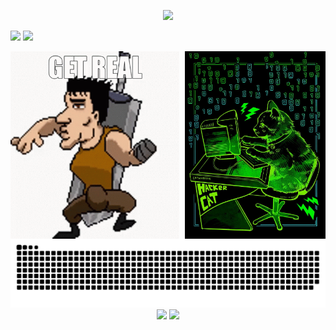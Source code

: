 <p align="center"> <img src="https://github-readme-stats.vercel.app/api/top-langs/?username=AlanAcosta460&langs_count=20&theme=aura&hide=papyrus,tex,html,css,Jupyter%20Notebook,kotlin&layout=donut&exclude_repo=POO-Java-Doc" />

<!--
<p align="center"> <img src="https://leetcard.jacoblin.cool/AlanAcosta460" />
-->

![](https://raw.githubusercontent.com/AlanAcosta460/cf-stats/main/output/light_card.svg#gh-dark-mode-only)
![](https://raw.githubusercontent.com/AlanAcosta460/cf-stats/main/output/light_card.svg)


<div>
  <img align="left" src="get-real.gif" alt= "GIF" height='300'/>
  <img align="right" src="hackerCat.jpg" alt="image" height="300"/>
</div>

<picture>
  <source media="(prefers-color-scheme: dark)" srcset="https://raw.githubusercontent.com/AlanAcosta460/AlanAcosta460/output/github-contribution-grid-snake-dark.svg">
  <source media="(prefers-color-scheme: light)" srcset="https://raw.githubusercontent.com/AlanAcosta460/AlanAcosta460/output/github-contribution-grid-snake.svg">
  <img alt="github contribution grid snake animation" src="https://raw.githubusercontent.com/AlanAcosta460/AlanAcosta460/output/github-contribution-grid-snake.svg">
</picture>

<div align="center">
  <img src="https://raw.githubusercontent.com/sudiptob2/cf-stats/main/output/max_rating.svg" />
  <img src="https://raw.githubusercontent.com/sudiptob2/cf-stats/main/output/rating.svg" />
</div>
